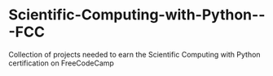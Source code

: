# Scientific-Computing-with-Python---FCC
Collection of projects needed to earn the Scientific Computing with Python certification on FreeCodeCamp

